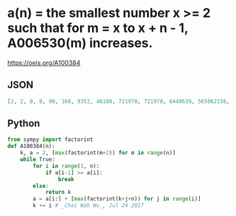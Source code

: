 # a\(n\) \= the smallest number x \>\= 2 such that for m \= x to x \+ n \- 1, A006530\(m\) increases\.
https://oeis.org/A100384
## JSON
```JSON
[2, 2, 8, 8, 90, 168, 9352, 46189, 721970, 721970, 6449639, 565062156, 11336460025, 37151747513, 256994754033]
```
## Python
```Python
from sympy import factorint
def A100384(n):
    k, a = 2, [max(factorint(m+2)) for m in range(n)]
    while True:
        for i in range(1, n):
            if a[i-1] >= a[i]:
                break
        else:
            return k
        a = a[i:] + [max(factorint(k+j+n)) for j in range(i)]
        k += i # _Chai Wah Wu_, Jul 24 2017
```
